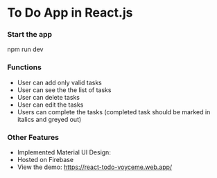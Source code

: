 # To Do App in React.js

### Start the app
npm run dev


### Functions
* User can add only valid tasks
* User can see the the list of tasks
* User can delete tasks
* User can edit the tasks
* Users can complete the tasks (completed task should be marked in italics and greyed out)

### Other Features
* Implemented Material UI Design:
* Hosted on Firebase
* View the demo: https://react-todo-voyceme.web.app/

